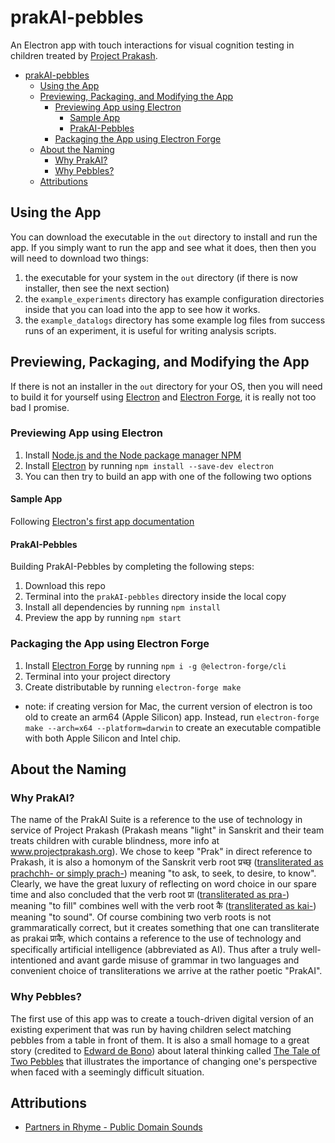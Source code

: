 # prakAI-pebbles
An Electron app with touch interactions for visual cognition testing in children treated by [Project Prakash](www.ProjectPrakash.org). 

- [prakAI-pebbles](#prakai-pebbles)
	- [Using the App](#using-the-app)
	- [Previewing, Packaging, and Modifying the App](#previewing-packaging-and-modifying-the-app)
		- [Previewing App using Electron](#previewing-app-using-electron)
			- [Sample App](#sample-app)
			- [PrakAI-Pebbles](#prakai-pebbles)
		- [Packaging the App using Electron Forge](#packaging-the-app-using-electron-forge)
	- [About the Naming](#about-the-naming)
		- [Why PrakAI?](#why-prakai)
		- [Why Pebbles?](#why-pebbles)
	- [Attributions](#attributions)

## Using the App
You can download the executable in the `out` directory to install and run the app. If you simply want to run the app and see what it does, then then you will need to download two things: 

1. the executable for your system in the `out` directory (if there is now installer, then see the next section)
2. the `example_experiments` directory has example configuration directories inside that you can load into the app to see how it works.
3. the `example_datalogs` directory has some example log files from success runs of an experiment, it is useful for writing analysis scripts.

## Previewing, Packaging, and Modifying the App
If there is not an installer in the `out` directory for your OS, then you will need to build it for yourself using [Electron](https://electronjs.org/) and [Electron Forge](https://www.electronforge.io/), it is really not too bad I promise. 

### Previewing App using Electron

1. Install [Node.js and the Node package manager NPM](https://www.npmjs.com/get-npm)
2. Install [Electron]() by running `npm install --save-dev electron`
3. You can then try to build an app with one of the following two options

#### Sample App
Following [Electron's first app documentation](https://electronjs.org/docs/tutorial/first-app)

#### PrakAI-Pebbles
Building PrakAI-Pebbles by completing the following steps:

1. Download this repo
2. Terminal into the `prakAI-pebbles` directory inside the local copy
3. Install all dependencies by running `npm install` 
4. Preview the app by running `npm start` 

### Packaging the App using Electron Forge

1. Install [Electron Forge](https://www.electronforge.io/) by running `npm i -g @electron-forge/cli`
2. Terminal into your project directory
3. Create distributable by running `electron-forge make`
* note: if creating version for Mac, the current version of electron is too old to create an arm64 (Apple Silicon) app. Instead, run `electron-forge make --arch=x64 --platform=darwin` to create an executable compatible with both Apple Silicon and Intel chip. 
## About the Naming

### Why PrakAI?
The name of the PrakAI Suite is a reference to the use of technology in service of Project Prakash (Prakash means "light" in Sanskrit and their team treats children with curable blindness, more info at www.projectprakash.org). We chose to keep "Prak" in direct reference to Prakash, it is also a homonym of the Sanskrit verb root प्रच्छ् ([transliterated as prachchh- or simply prach-](https://wiki.yoga-vidya.de/Sanskrit_Verbal_Roots_List_with_English_Translation)) meaning "to ask, to seek, to desire, to know". Clearly, we have the great luxury of reflecting on word choice in our spare time and also concluded that the verb root प्रा ([transliterated as pra-](https://wiki.yoga-vidya.de/Sanskrit_Verbal_Roots_List_with_English_Translation)) meaning "to fill" combines well with the verb root कै ([transliterated as kai-](https://wiki.yoga-vidya.de/Sanskrit_Verbal_Roots_List_with_English_Translation)) meaning "to sound". Of course combining two verb roots is not grammaratically correct, but it creates something that one can transliterate as prakai प्राकै, which contains a reference to the use of technology and specifically artificial intelligence (abbreviated as AI). Thus after a truly well-intentioned and avant garde misuse of grammar in two languages and convenient choice of transliterations we arrive at the rather poetic "PrakAI".

### Why Pebbles?
The first use of this app was to create a touch-driven digital version of an existing experiment that was run by having children select matching pebbles from a table in front of them. It is also a small homage to a great story (credited to [Edward de Bono](https://en.wikipedia.org/wiki/Edward_de_Bono)) about lateral thinking called [The Tale of Two Pebbles](https://academictips.org/blogs/the-tale-of-two-pebbles/) that illustrates the importance of changing one's perspective when faced with a seemingly difficult situation.

## Attributions
- [Partners in Rhyme - Public Domain Sounds](https://www.partnersinrhyme.com/soundfx/PUBLIC-DOMAIN-SOUNDS/beep_sounds/beep_beep-kind_wav.shtml)




